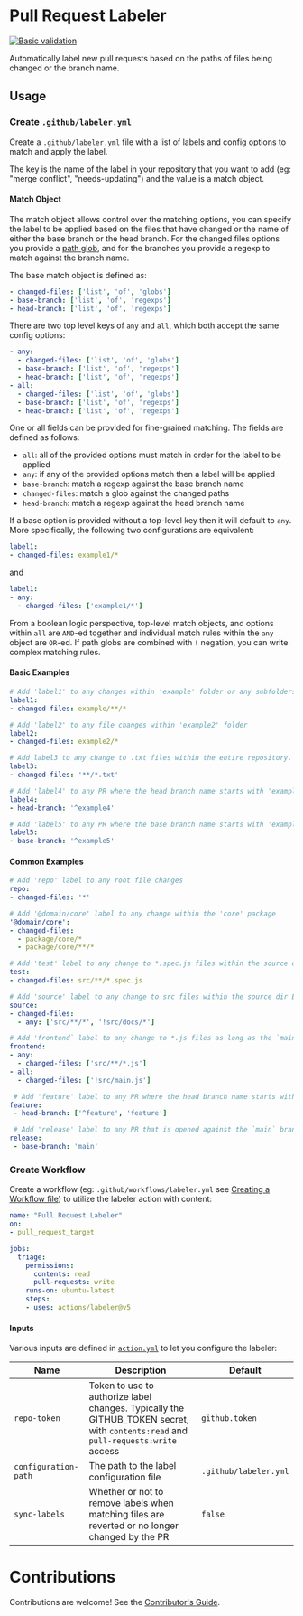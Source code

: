 # Pull Request Labeler

[![Basic validation](https://github.com/actions/labeler/actions/workflows/basic-validation.yml/badge.svg?branch=main)](https://github.com/actions/labeler/actions/workflows/basic-validation.yml)

Automatically label new pull requests based on the paths of files being changed or the branch name.

## Usage

### Create `.github/labeler.yml`

Create a `.github/labeler.yml` file with a list of labels and config options to match and apply the label.

The key is the name of the label in your repository that you want to add (eg: "merge conflict", "needs-updating") and the value is a match object.

#### Match Object

The match object allows control over the matching options, you can specify the label to be applied based on the files that have changed or the name of either the base branch or the head branch. For the changed files options you provide a [path glob](https://github.com/isaacs/minimatch#minimatch), and for the branches you provide a regexp to match against the branch name.

The base match object is defined as:
```yml
- changed-files: ['list', 'of', 'globs']
- base-branch: ['list', 'of', 'regexps']
- head-branch: ['list', 'of', 'regexps']
```

There are two top level keys of `any` and `all`, which both accept the same config options:
```yml
- any:
  - changed-files: ['list', 'of', 'globs']
  - base-branch: ['list', 'of', 'regexps']
  - head-branch: ['list', 'of', 'regexps']
- all:
  - changed-files: ['list', 'of', 'globs']
  - base-branch: ['list', 'of', 'regexps']
  - head-branch: ['list', 'of', 'regexps']
```

One or all fields can be provided for fine-grained matching.
The fields are defined as follows:
* `all`: all of the provided options must match in order for the label to be applied
* `any`: if any of the provided options match then a label will be applied
* `base-branch`: match a regexp against the base branch name
* `changed-files`: match a glob against the changed paths
* `head-branch`: match a regexp against the head branch name

If a base option is provided without a top-level key then it will default to `any`. More specifically, the following two configurations are equivalent:
```yml
label1:
- changed-files: example1/*
```
and
```yml
label1:
- any:
  - changed-files: ['example1/*']
```

From a boolean logic perspective, top-level match objects, and options within `all`  are `AND`-ed together and individual match rules within the `any` object are `OR`-ed. If path globs are combined with `!` negation, you can write complex matching rules.

#### Basic Examples

```yml
# Add 'label1' to any changes within 'example' folder or any subfolders
label1:
- changed-files: example/**/*

# Add 'label2' to any file changes within 'example2' folder
label2:
- changed-files: example2/*

# Add label3 to any change to .txt files within the entire repository. Quotation marks are required for the leading asterisk
label3:
- changed-files: '**/*.txt'

# Add 'label4' to any PR where the head branch name starts with 'example4'
label4:
- head-branch: '^example4'

# Add 'label5' to any PR where the base branch name starts with 'example5'
label5:
- base-branch: '^example5'
```

#### Common Examples

```yml
# Add 'repo' label to any root file changes
repo:
- changed-files: '*'

# Add '@domain/core' label to any change within the 'core' package
'@domain/core':
- changed-files:
  - package/core/*
  - package/core/**/*

# Add 'test' label to any change to *.spec.js files within the source dir
test:
- changed-files: src/**/*.spec.js

# Add 'source' label to any change to src files within the source dir EXCEPT for the docs sub-folder
source:
- changed-files:
  - any: ['src/**/*', '!src/docs/*']

# Add 'frontend` label to any change to *.js files as long as the `main.js` hasn't changed
frontend:
- any:
  - changed-files: ['src/**/*.js']
- all:
  - changed-files: ['!src/main.js']

 # Add 'feature' label to any PR where the head branch name starts with `feature` or has a `feature` section in the name
feature:
 - head-branch: ['^feature', 'feature']

 # Add 'release' label to any PR that is opened against the `main` branch
release:
 - base-branch: 'main'
```

### Create Workflow

Create a workflow (eg: `.github/workflows/labeler.yml` see [Creating a Workflow file](https://help.github.com/en/articles/configuring-a-workflow#creating-a-workflow-file)) to utilize the labeler action with content:

```yml
name: "Pull Request Labeler"
on:
- pull_request_target

jobs:
  triage:
    permissions:
      contents: read
      pull-requests: write
    runs-on: ubuntu-latest
    steps:
    - uses: actions/labeler@v5
```

#### Inputs

Various inputs are defined in [`action.yml`](action.yml) to let you configure the labeler:

| Name | Description | Default |
| - | - | - |
| `repo-token` | Token to use to authorize label changes. Typically the GITHUB_TOKEN secret, with `contents:read` and `pull-requests:write` access | `github.token` |
| `configuration-path` | The path to the label configuration file | `.github/labeler.yml` |
| `sync-labels` | Whether or not to remove labels when matching files are reverted or no longer changed by the PR | `false`|

# Contributions

Contributions are welcome! See the [Contributor's Guide](CONTRIBUTING.md).
